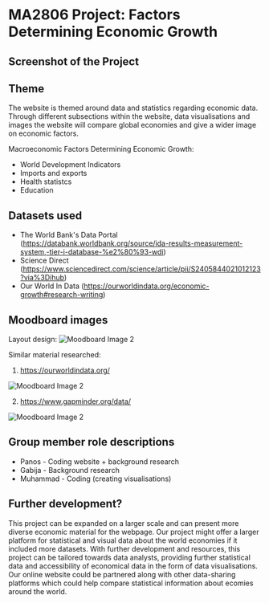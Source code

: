 # MA2806 Project: Factors Determining ​Economic Growth

## Screenshot of the Project


## Theme
The website is themed around data and statistics regarding economic data. Through different subsections within the website, data visualisations and images the website will compare global economies and give a wider image on economic factors.
 
Macroeconomic Factors Determining ​Economic Growth:
- World Development Indicators
- Imports and exports
- Health statistcs
- Education

## Datasets used

- The World Bank's Data Portal (https://databank.worldbank.org/source/ida-results-measurement-system,-tier-i-database-%e2%80%93-wdi)
- Science Direct (https://www.sciencedirect.com/science/article/pii/S2405844021012123?via%3Dihub)
- Our World In Data (https://ourworldindata.org/economic-growth#research-writing)

## Moodboard images


Layout design:
![Moodboard Image 2](https://github.com/panosleontsinis/MA2806-Economic-Growth-2411209-2403156-2401374/raw/main/Capture.PNG)

Similar material researched:
1. https://ourworldindata.org/
   
![Moodboard Image 2](https://github.com/panosleontsinis/MA2806-Economic-Growth-2411209-2403156-2401374/blob/c8ca1e2942ce3403611917585aec4128d42cf019/our.JPG)

2. https://www.gapminder.org/data/

![Moodboard Image 2](https://github.com/panosleontsinis/MA2806-Economic-Growth-2411209-2403156-2401374/blob/f719b8ff1c46755052fc4a77170ff9644f248130/gap.JPG)

## Group member role descriptions
- Panos - Coding website + background research
- Gabija - Background research
- Muhammad - Coding (creating visualisations)

## Further development?
This project can be expanded on a larger scale and can present more diverse economic material for the webpage. Our project might offer a larger platform for statistical and visual data about the world economies if it included more datasets. With further development and resources, this project can be tailored towards data analysts, providing further statistical data and accessibility of economical data in the form of data visualisations. Our online website could be partnered along with other data-sharing platforms which could help compare statistical information about ecomies around the world.
